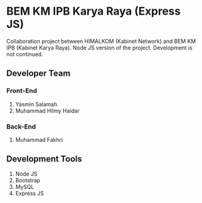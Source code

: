# BEM KM IPB Karya Raya (Express JS)
Collaboration project between HIMALKOM (Kabinet Network) and BEM KM IPB (Kabinet Karya Raya). Node JS version of the project. Development is not continued.

## Developer Team
### Front-End
1. Yasmin Salamah 
2. Muhammad Hilmy Haidar

### Back-End
1. Muhammad Fakhri

## Development Tools
1. Node JS
2. Bootstrap
3. MySQL
4. Express JS
